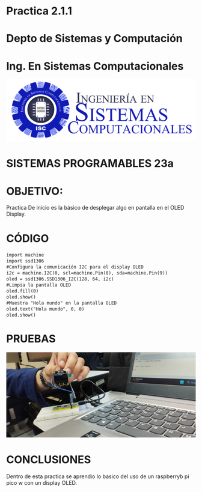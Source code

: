 # Practica 2.1.1

# Depto de Sistemas y Computación
# Ing. En Sistemas Computacionales

![](Sistemas.png)

# SISTEMAS PROGRAMABLES 23a

# OBJETIVO:

Practica De inicio es la básico de desplegar algo en pantalla en el OLED Display.

# CÓDIGO

    import machine
    import ssd1306
    #Configura la comunicación I2C para el display OLED
    i2c = machine.I2C(0, scl=machine.Pin(8), sda=machine.Pin(9))
    oled = ssd1306.SSD1306_I2C(128, 64, i2c)
    #Limpia la pantalla OLED
    oled.fill(0)
    oled.show()
    #Muestra "Hola mundo" en la pantalla OLED
    oled.text("Hola mundo", 0, 0)
    oled.show()


# PRUEBAS

![](P2_1_1.png)

# CONCLUSIONES

Dentro de esta practica se aprendio lo basico del uso de un raspberryb pi pico w con un display OLED.
